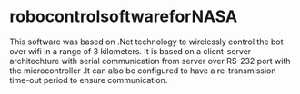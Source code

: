 robocontrolsoftwareforNASA
==========================

This software was based on .Net technology  to wirelessly control the bot over wifi in a range of 3 kilometers. It is based on a client-server architechture with  serial communication from server over RS-232 port with the microcontroller .It can also be configured to have a re-transmission time-out period to ensure communication.